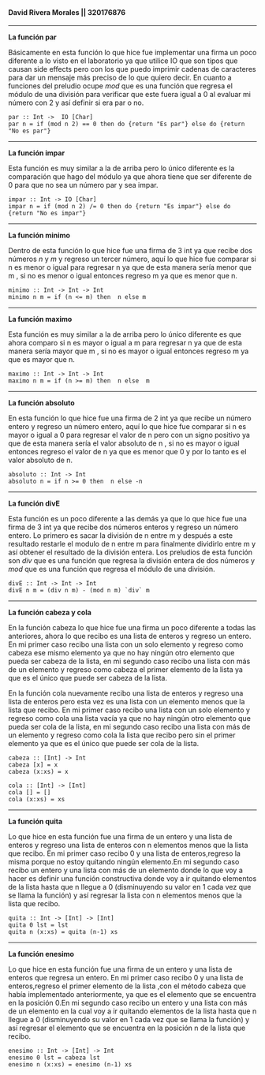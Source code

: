 <br>
<h4>
David Rivera Morales || 320176876
</h4>

---

**La función par**

Básicamente en esta función lo que hice fue implementar una firma un poco diferente a lo visto en el laboratorio ya que utilice IO que son tipos que causan side effects pero con los que puedo imprimir cadenas de caracteres para dar un mensaje más preciso de lo que quiero decir. En cuanto a funciones del preludio ocupe _mod_ que es una función que regresa el módulo de una división para verificar que este fuera igual a 0 al evaluar mi número con 2 y así definir si era par o no.

```
par :: Int ->  IO [Char]
par n = if (mod n 2) == 0 then do {return "Es par"} else do {return "No es par"}
```

---

**La función impar**

Esta función es muy similar a la de arriba pero lo único diferente es la comparación que hago del módulo ya que ahora tiene que ser diferente de 0 para que no sea un número par y sea impar.

```
impar :: Int -> IO [Char]
impar n = if (mod n 2) /= 0 then do {return "Es impar"} else do {return "No es impar"}
```

---

**La función minimo**

Dentro de esta función lo que hice fue una firma de 3 int ya que recibe dos números _n_ y _m_ y regreso un tercer número, aquí lo que hice fue comparar si n es menor o igual para regresar n ya que de esta manera sería menor que m , si no es menor o igual entonces regreso m ya que es menor que n.

```
minimo :: Int -> Int -> Int
minimo n m = if (n <= m) then  n else m
```

---

**La función maximo**

Esta función es muy similar a la de arriba pero lo único diferente es que ahora comparo si n es mayor o igual a m para regresar n ya que de esta manera sería mayor que m , si no es mayor o igual entonces regreso m ya que es mayor que n.

```
maximo :: Int -> Int -> Int
maximo n m = if (n >= m) then  n else  m
```

---

**La función absoluto**

En esta función lo que hice fue una firma de 2 int ya que recibe un número entero y regreso un número entero, aquí lo que hice fue comparar si n es mayor o igual a 0 para regresar el valor de n pero con un signo positivo ya que de esta manera sería el valor absoluto de n , si no es mayor o igual entonces regreso el valor de n ya que es menor que 0 y por lo tanto es el valor absoluto de n.

```
absoluto :: Int -> Int
absoluto n = if n >= 0 then  n else -n
```

---

**La función divE**

Esta función es un poco diferente a las demás ya que lo que hice fue una firma de 3 int ya que recibe dos números enteros y regreso un número entero. Lo primero es sacar la división de n entre m y después a este resultado restarle el modulo de n entre m para finalmente dividirlo entre m y así obtener el resultado de la división entera.
Los preludios de esta función son _div_ que es una función que regresa la división entera de dos números y _mod_ que es una función que regresa el módulo de una división.

```
divE :: Int -> Int -> Int
divE n m = (div n m) - (mod n m) `div` m
```

---

**La función cabeza y cola**

En la función cabeza lo que hice fue una firma un poco diferente a todas las anteriores, ahora lo que recibo es una lista de enteros y regreso un entero. En mi primer caso recibo una lista con un solo elemento y regreso como cabeza ese mismo elemento ya que no hay ningún otro elemento que pueda ser cabeza de la lista, en mi segundo caso recibo una lista con más de un elemento y regreso como cabeza el primer elemento de la lista ya que es el único que puede ser cabeza de la lista.

En la función cola nuevamente recibo una lista de enteros y regreso una lista de enteros pero esta vez es una lista con un elemento menos que la lista que recibo. En mi primer caso recibo una lista con un solo elemento y regreso como cola una lista vacía ya que no hay ningún otro elemento que pueda ser cola de la lista, en mi segundo caso recibo una lista con más de un elemento y regreso como cola la lista que recibo pero sin el primer elemento ya que es el único que puede ser cola de la lista.

```
cabeza :: [Int] -> Int
cabeza [x] = x
cabeza (x:xs) = x

cola :: [Int] -> [Int]
cola [] = []
cola (x:xs) = xs
```

---

**La función quita**

Lo que hice en esta función fue una firma de un entero y una lista de enteros y regreso una lista de enteros con n elementos menos que la lista que recibo. En mi primer caso recibo 0 y una lista de enteros,regreso la misma porque no estoy quitando ningún elemento.En mi segundo caso recibo un entero y una lista con más de un elemento donde lo que voy a hacer es definir una función constructiva donde voy a ir quitando elementos de la lista hasta que n llegue a 0 (disminuyendo su valor en 1 cada vez que se llama la función) y así regresar la lista con n elementos menos que la lista que recibo.

```
quita :: Int -> [Int] -> [Int]
quita 0 lst = lst
quita n (x:xs) = quita (n-1) xs
```

---

**La función enesimo**

Lo que hice en esta función fue una firma de un entero y una lista de enteros que regresa un entero. En mi primer caso recibo 0 y una lista de enteros,regreso el primer elemento de la lista ,con el método cabeza que había implementado anteriormente, ya que es el elemento que se encuentra en la posición 0.En mi segundo caso recibo un entero y una lista con más de un elemento en la cual voy a ir quitando elementos de la lista hasta que n llegue a 0 (disminuyendo su valor en 1 cada vez que se llama la función) y así regresar el elemento que se encuentra en la posición n de la lista que recibo.

```
enesimo :: Int -> [Int] -> Int
enesimo 0 lst = cabeza lst
enesimo n (x:xs) = enesimo (n-1) xs
```
